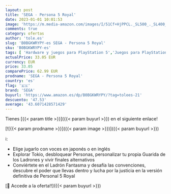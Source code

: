 ```yaml
---
layout: post
title: 'SEGA - Persona 5 Royal'
date: 2023-01-01 10:01:53
image: 'https://m.media-amazon.com/images/I/51Cf+HjPPCL._SL500_._SL400_.jpg'
comments: true
category: ofertas
author: 'tole.es'
slug: 'B0BGKWRYPY-es SEGA - Persona 5 Royal'
sku: 'B0BGKWRYPY-es'
tags: [ 'Hardware y juegos para PlayStation 5','Juegos para PlayStation 5','Videojuegos','sega','🇪🇸', ]
actualPrice: 33.05 EUR
currency: EUR
price: 33.05
comparePrice: 62.99 EUR
prodname: 'SEGA - Persona 5 Royal'
country: 'es'
flag: '🇪🇸'
brand: 'SEGA'
buyurl: 'https://www.amazon.es/dp/B0BGKWRYPY/?tag=tolees-21'
descuento: '47.53'
average: '43.6071428571429'
---
```


Tienes [{{< param title >}}]({{< param buyurl >}}) en el siguiente enlace!

[![{{< param prodname >}}]({{< param image >}})]({{< param buyurl >}})

ℹ️:

- Elige jugarlo con voces en japonés o en inglés
- Explorar Tokio, desbloquear Personas, personalizar tu propia Guarida de los Ladrones y vivir finales alternativos
- Conviértete en el Ladrón Fantasma y desafía las convenciones, descubre el poder que llevas dentro y lucha por la justicia en la versión definitiva de Personal 5 Royal

[🛒 Accede a la oferta!!]({{< param buyurl >}})
